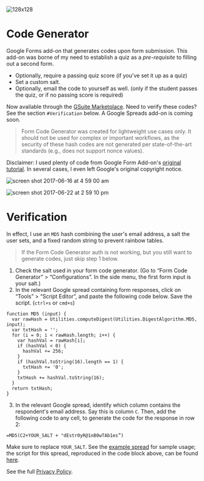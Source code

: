 ![128x128](https://user-images.githubusercontent.com/2068077/27226478-1f04d1d0-5254-11e7-95b7-00ebe45def79.png)

# Code Generator
Google Forms add-on that generates codes upon form submission. This add-on was borne of my need to establish a quiz as a *pre-requisite* to filling out a second form.

- Optionally, require a passing quiz score (if you've set it up as a quiz)
- Set a custom salt.
- Optionally, email the code to yourself as well. (only if the student passes the quiz, or if no passing score is required)

Now available through the [GSuite Marketplace](https://gsuite.google.com/marketplace/app/form_code_generator/796344568436). Need to verify these codes? See the section `#Verification` below. A Google Spreads add-on is coming soon.

> Form Code Generator was created for lightweight use cases only. It should not be used for complex or important workflows, as the security of these hash codes are not generated per state-of-the-art standards (e.g., does not support nonce values).

Disclaimer: I used plenty of code from Google Form Add-on's [original tutorial](https://developers.google.com/apps-script/quickstart/forms-add-on). In several cases, I even left Google's original copyright notice.

![screen shot 2017-06-16 at 4 59 00 am](https://user-images.githubusercontent.com/2068077/27226486-27bb1f64-5254-11e7-88cc-72a307145535.png)

![screen shot 2017-06-22 at 2 59 10 pm](https://user-images.githubusercontent.com/2068077/27457941-6941911e-575b-11e7-9ce0-b7ccae058229.png)

# Verification

In effect, I use an `MD5` hash combining the user's email address, a salt the user sets, and a fixed random string to prevent rainbow tables.

> If the Form Code Generator auth is not working, but you still want to generate codes, just skip step 1 below. 

1. Check the salt used in your form code generator. (Go to “Form Code Generator” > “Configurations”. In the side menu, the first form input is your salt.)
2. In the relevant Google spread containing form responses, click on “Tools” > “Script Editor”, and paste the following code below. Save the script. (`ctrl+s` or `cmd+s`)

````
function MD5 (input) {
  var rawHash = Utilities.computeDigest(Utilities.DigestAlgorithm.MD5, input);
  var txtHash = '';
  for (i = 0; i < rawHash.length; i++) {
    var hashVal = rawHash[i];
    if (hashVal < 0) {
      hashVal += 256;
    }
    if (hashVal.toString(16).length == 1) {
      txtHash += '0';
    }
    txtHash += hashVal.toString(16);
  }
  return txtHash;
}
````

3. In the relevant Google spread, identify which column contains the respondent's email address. Say this is column `C`. Then, add the following code to any cell, to generate the code for the response in row 2:

```
=MD5(C2+YOUR_SALT + "dEstr0yR@1nB0wTAb1es”)
```

Make sure to replace `YOUR_SALT`. See the [example spread](https://docs.google.com/spreadsheets/d/1-70oFCHEGJjd0QFkSKCjqgsNVnaQxOkHFWwZyh5gAjo/edit?usp=sharing) for sample usage; the script for this spread, reproduced in the code block above, can be found [here](https://script.google.com/d/1q_7z_1GO69wvIuq4YKeF46qTP3sFZS_r1TeaonAW0jM89Uq3WeAqykB9/edit?usp=sharing).

See the full [Privacy Policy](privacy.md). 